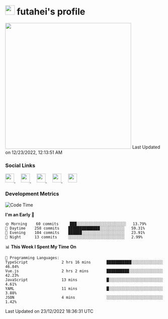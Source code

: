 <h1><img src="https://fonts.gstatic.com/s/e/notoemoji/latest/1f914/512.gif" width="30"/> futahei's profile</h1>
<!--START_SECTION:lapras-card-->
<a href="https://lapras.com/public/M9NU3UQ" target="_blank" rel="noopener noreferrer"><img src="https://lapras-card-generator.vercel.app/api/svg?e=3.42&b=3.57&i=3.17&b1=%23232323&b2=%236d6d6d&i1=%23212121&i2=%23818181&l=ja" width="400" ></a>  
Last Updated on 12/23/2022, 12:13:51 AM
<!--END_SECTION:lapras-card-->

<h3>Social Links</h3>
<p>
  <a href= "https://github.com/futahei">
    <img src="https://img.icons8.com/ios-filled/50/000000/github.svg" width="28px"/>
  </a>
  &emsp;
  <a href= "https://www.youtube.com/channel/UC6cSz5FoLd8ib7Qnncyj-eg">
    <img src="https://img.icons8.com/ios-filled/50/000000/youtube.svg" width="28px"/>
  </a>
  &emsp;
  <a href= "https://twitter.com/kohei_fttk">
    <img src="https://img.icons8.com/ios-filled/50/000000/twitter.svg" width="28px"/>
  </a>
  &emsp;
  <a href= "https://keybase.io/futahei">
    <img src="https://img.icons8.com/ios-filled/50/000000/keybase2.svg" width="28px"/>
  </a>
  &emsp;
  <a href="mailto:kohei_f@cynack.com">
    <img src="https://img.icons8.com/ios-filled/50/000000/email.png" width="28px"/>
  </a>
</p>

<h3>Development Metrics</h3>

<!--START_SECTION:waka-->
![Code Time](http://img.shields.io/badge/Code%20Time-1%2C015%20hrs%2019%20mins-blue)

**I'm an Early 🐤** 

```text
🌞 Morning    60 commits     ███░░░░░░░░░░░░░░░░░░░░░░   13.79% 
🌆 Daytime    258 commits    ██████████████░░░░░░░░░░░   59.31% 
🌃 Evening    104 commits    ██████░░░░░░░░░░░░░░░░░░░   23.91% 
🌙 Night      13 commits     ░░░░░░░░░░░░░░░░░░░░░░░░░   2.99%

```


📊 **This Week I Spent My Time On** 

```text
💬 Programming Languages: 
TypeScript               2 hrs 16 mins       ███████████░░░░░░░░░░░░░░   46.84% 
Vue.js                   2 hrs 2 mins        ██████████░░░░░░░░░░░░░░░   42.23% 
JavaScript               13 mins             █░░░░░░░░░░░░░░░░░░░░░░░░   4.61% 
YAML                     11 mins             █░░░░░░░░░░░░░░░░░░░░░░░░   3.88% 
JSON                     4 mins              ░░░░░░░░░░░░░░░░░░░░░░░░░   1.42%

```


 Last Updated on 23/12/2022 18:36:31 UTC
<!--END_SECTION:waka-->
